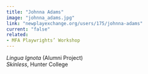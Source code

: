 ```yaml
---
title: "Johnna Adams"
image: "johnna_adams.jpg"
link: "newplayexchange.org/users/175/johnna-adams"
current: "false"
related:
- MFA Playwrights’ Workshop
---
```


*Lingua Ignota* (Alumni Project)\
*Skinless*, Hunter College

